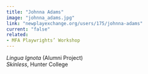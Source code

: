 ```yaml
---
title: "Johnna Adams"
image: "johnna_adams.jpg"
link: "newplayexchange.org/users/175/johnna-adams"
current: "false"
related:
- MFA Playwrights’ Workshop
---
```


*Lingua Ignota* (Alumni Project)\
*Skinless*, Hunter College

